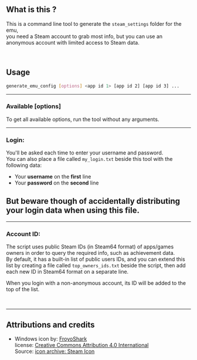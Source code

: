 ## What is this ?
This is a command line tool to generate the `steam_settings` folder for the emu,  
you need a Steam account to grab most info, but you can use an anonymous account with limited access to Steam data.  

<br/>

## Usage
```bash
generate_emu_config [options] <app id 1> [app id 2] [app id 3] ...
```  

---

### Available **\[options\]**
To get all available options, run the tool without any arguments.  

---

### Login:
You'll be asked each time to enter your username and password.  
You can also place a file called `my_login.txt` beside this tool with the following data:  
* Your **username** on the **first** line
* Your **password** on the **second** line  

**But beware though of accidentally distributing your login data when using this file**.  
---

---

### Account ID:
The script uses public Steam IDs (in Steam64 format) of apps/games owners in order to query the required info, such as achievement data.  
By default, it has a built-in list of public users IDs, and you can extend this list by creating a file called `top_owners_ids.txt` beside the script, then add each new ID in Steam64 format on a separate line.  

When you login with a non-anonymous account, its ID will be added to the top of the list.  

<br/>

---

## Attributions and credits

* Windows icon by: [FroyoShark](https://www.iconarchive.com/artist/froyoshark.html)  
  license: [Creative Commons Attribution 4.0 International](https://creativecommons.org/licenses/by/4.0/)  
  Source: [icon archive: Steam Icon](https://www.iconarchive.com/show/enkel-icons-by-froyoshark/Steam-icon.html)  
